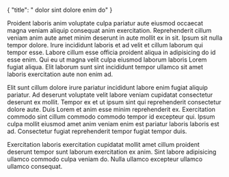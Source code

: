 {
  "title": " dolor sint dolore enim do"
}

Proident laboris anim voluptate culpa pariatur aute eiusmod occaecat magna veniam aliquip consequat anim exercitation. Reprehenderit cillum veniam anim aute amet minim deserunt in aute mollit ex in sit. Ipsum sit nulla tempor dolore. Irure incididunt laboris et ad velit et cillum laborum qui tempor esse. Labore cillum esse officia proident aliqua in adipisicing do id esse enim. Qui eu ut magna velit culpa eiusmod laborum laboris Lorem fugiat aliqua. Elit laborum sunt sint incididunt tempor ullamco sit amet laboris exercitation aute non enim ad.

Elit sunt cillum dolore irure pariatur incididunt labore enim fugiat aliquip pariatur. Ad deserunt voluptate velit labore veniam cupidatat consectetur deserunt ex mollit. Tempor ex et ut ipsum sint qui reprehenderit consectetur dolore aute. Duis Lorem et anim esse minim reprehenderit ex. Exercitation commodo sint cillum commodo commodo tempor id excepteur qui. Ipsum culpa mollit eiusmod amet anim veniam enim est pariatur laboris laboris est ad. Consectetur fugiat reprehenderit tempor fugiat tempor duis.

Exercitation laboris exercitation cupidatat mollit amet cillum proident deserunt tempor sunt laborum exercitation ex anim. Sint labore adipisicing ullamco commodo culpa veniam do. Nulla ullamco excepteur ullamco ullamco consequat.